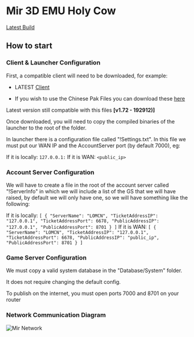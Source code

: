 # Mir 3D EMU Holy Cow

[Latest Build]()

## How to start

### Client & Launcher Configuration

First, a compatible client will need to be downloaded, for example:
* LATEST  [Client](https://mirfiles.com/resources/mir2/users/Jev/Mir%203DEMU/Clients/HC%20-%201.0.4.24.rar)

* If you wish to use the Chinese Pak Files you can download these [here](https://mirfiles.com/resources/mir2/users/Jev/Mir%203DEMU/Clients/HC%20-%201.0.4.24%20CN%20Paks.rar)

Latest version still compatible with this files **[v1.72 - 192912)]**

Once downloaded, you will need to copy the compiled binaries of the launcher to the root of the folder.

In launcher there is a configuration file called "!Settings.txt". In this file we must put our WAN IP and the AccountServer port (by default 7000), eg:

If it is locally: `127.0.0.1:`
If it is WAN: `<public_ip>`

### Account Server Configuration

We will have to create a file in the root of the account server called "!ServerInfo" in which we will include a list of the GS that we will have raised, by default we will only have one, so we will have something like the following:

If it is locally: 
`
[
  {
    "ServerName": "LOMCN",
    "TicketAddressIP": "127.0.0.1",
    "TicketAddressPort": 6678,
    "PublicAddressIP": "127.0.0.1",
    "PublicAddressPort": 8701
  }
]
`
If it is WAN: 
`
[
  {
    "ServerName": "LOMCN",
    "TicketAddressIP": "127.0.0.1",
    "TicketAddressPort": 6678,
    "PublicAddressIP": "public_ip",
    "PublicAddressPort": 8701
  }
]
`

### Game Server Configuration

We must copy a valid system database in the "Database/System" folder.

It does not require changing the default config.

To publish on the internet, you must open ports 7000 and 8701 on your router

### Network Communication Diagram

![Mir Network](https://cdn.discordapp.com/attachments/1145747473550290944/1233855973941051464/mir-network.png?ex=662e9d6c&is=662d4bec&hm=c771cd7ddf48614e7778266f1eba301a6f8dd59fa2243294da2aba642ce95bcf&)
